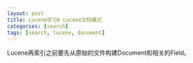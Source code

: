 ```yaml
---
layout: post
title: Lucene学习6 Lucene文档模式
categories: [search]
tags: [search, lucene, document]
---
```


Lucene再索引之前要先从原始的文件构建Document和相关的Field。 

